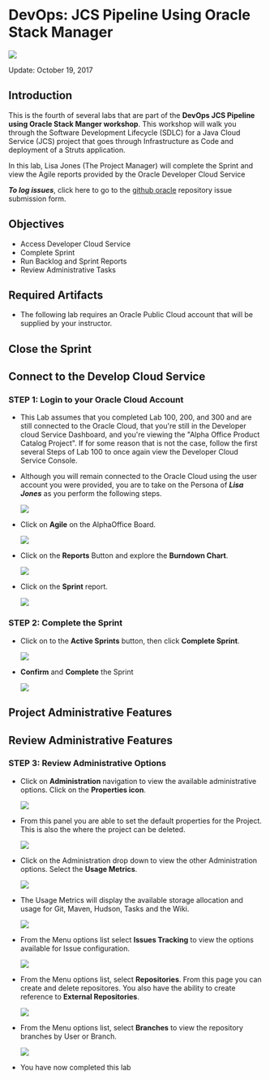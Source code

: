 # DevOps: JCS Pipeline Using Oracle Stack Manager

![](images/400/Picture400-title.png)

Update: October 19, 2017

## Introduction

This is the fourth of several labs that are part of the **DevOps JCS Pipeline using Oracle Stack Manger workshop**. This workshop will walk you through the Software Development Lifecycle (SDLC) for a Java Cloud Service (JCS) project that goes through Infrastructure as Code and deployment of a Struts application.

In this lab, Lisa Jones (The Project Manager) will complete the Sprint and view the Agile reports provided by the Oracle Developer Cloud Service

***To log issues***, click here to go to the [github oracle](https://github.com/oracle/cloud-native-devops-workshop/issues/new) repository issue submission form.

## Objectives

- Access Developer Cloud Service
- Complete Sprint
- Run Backlog and Sprint Reports
- Review Administrative Tasks

## Required Artifacts

- The following lab requires an Oracle Public Cloud account that will be supplied by your instructor.

## Close the Sprint

## Connect to the Develop Cloud Service

### **STEP 1**: Login to your Oracle Cloud Account

- This Lab assumes that you completed Lab 100, 200, and 300 and are still connected to the Oracle Cloud, that you're still in the Developer cloud Service Dashboard, and you're viewing the "Alpha Office Product Catalog Project". If for some reason that is not the case, follow the first several Steps of Lab 100 to once again view the Developer Cloud Service Console.

- Although you will remain connected to the Oracle Cloud using the user account you were provided, you are to take on the Persona of ***Lisa Jones*** as you perform the following steps.

    ![](images/lisa.png)

- Click on **Agile** on the AlphaOffice Board.

    ![](images/400/Picture400-1.png)

- Click on the **Reports** Button and explore the **Burndown Chart**.

    ![](images/400/Picture400-2.png)

- Click on the **Sprint** report.

    ![](images/400/Picture400-3.png)

### **STEP 2**: Complete the Sprint

- Click on to the **Active Sprints** button, then click **Complete Sprint**.

    ![](images/400/Picture400-4.png)

- **Confirm** and **Complete** the Sprint

    ![](images/400/Picture400-5.png)  

## Project Administrative Features

## Review Administrative Features

### **STEP 3**: Review Administrative Options

- Click on **Administration** navigation to view the available administrative options. Click on the **Properties icon**.

    ![](images/400/Picture400-8.png)

- From this panel you are able to set the default properties for the Project. This is also the where the project can be deleted.

    ![](images/400/Picture400-9.png)

- Click on the Administration drop down to view the other Administration options. Select the **Usage Metrics**.

    ![](images/400/Picture400-10.png)

- The Usage Metrics will display the available storage allocation and usage for Git, Maven, Hudson, Tasks and the Wiki.

    ![](images/400/Picture400-11.png)

- From the Menu options list select **Issues Tracking** to view the options available for Issue configuration.

    ![](images/400/Picture400-12.png)

- From the Menu options list, select **Repositories**. From this page you can create and delete repositores. You also have the ability to create reference to **External Repositories**.

    ![](images/400/Picture400-13.png)

- From the Menu options list, select **Branches** to view the repository branches by User or Branch.

    ![](images/400/Picture400-14.png)

- You have now completed this lab

